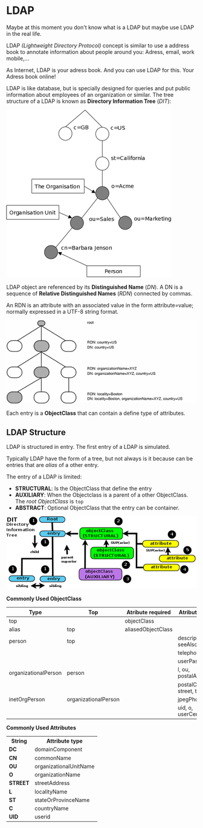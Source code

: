 # LDAP

Maybe at this moment you don't know what is a LDAP but maybe use LDAP in the real life.

LDAP *(Lightweight Directory Protocol)* concept is similar to use a address book to annotate information about people around you: Adress, email, work mobile,...

As Internet, LDAP is your adress book. And you can use LDAP for this. Your Adress book online!

LDAP is like database, but is specially designed for queries and put public information about employees of an organization or similar. The tree structure of a LDAP is known as **Directory Information Tree** (*DIT*):

![](../../assets/ldap-node.png)

LDAP object are referenced  by its **Distinguished Name** (*DN*). A DN is a sequence of **Relative Distinguished Names** (*RDN*) connected by commas.

An RDN is an attribute with an associated value in the form attribute=value; normally expressed in a UTF-8 string format.

![](../../assets/ldap-tree.png)


Each entry is a **ObjectClass** that can contain a define type of attributes.

## LDAP Structure

LDAP is structured in entry. The first entry of a LDAP is simulated.

Typically LDAP have the form of a tree, but not always is it because can be entries that are *alias* of a other entry.

The entry of a LDAP is limited:

* **STRUCTURAL**: Is the ObjectClass that define the entry
* **AUXILIARY**: When the Objectclass is a parent of a other ObjectClass. The *root ObjectClass* is `top`
* **ABSTRACT**: Optional ObjectClass that the entry can be container.

![](../../assets/ldap-structure.png)

**Commonly Used ObjectClass**

| Type                 | Top                  | Atribute required  | Atribute Optional             |
|----------------------|----------------------|--------------------|-------------------------------|
| top                  |                      | objectClass        |                               |
| alias                | top                  | aliasedObjectClass |                               |
| person               | top                  |                    | description, seeAlso,         |
|                      |                      |                    | telephoneNumber,              |
|                      |                      |                    | userPassword                  |
| organizationalPerson | person               |                    | l, ou, postalAdress,          |
|                      |                      |                    | postalCode, st, street, title |
| inetOrgPerson        | organizationalPerson |                    | jpegPhoto, mail,              |
|                      |                      |                    | uid, o, userCertificate,...   |

**Commonly Used Attributes**

<table>
<tbody><tr><th>String</th><th>Attribute type</th></tr>
<tr><td><strong>DC</strong></td><td>domainComponent</td></tr>
<tr><td><strong>CN</strong></td><td>commonName</td></tr>
<tr><td><strong>OU</strong></td><td>organizationalUnitName</td></tr>
<tr><td><strong>O</strong></td><td>organizationName</td></tr>
<tr><td><strong>STREET</strong></td><td>streetAddress</td></tr>
<tr><td><strong>L</strong></td><td>localityName</td></tr>
<tr><td><strong>ST</strong></td><td>stateOrProvinceName</td></tr>
<tr><td><strong>C</strong></td><td>countryName</td></tr>
<tr><td><strong>UID</strong></td><td>userid</td></tr>
</tbody></table>
